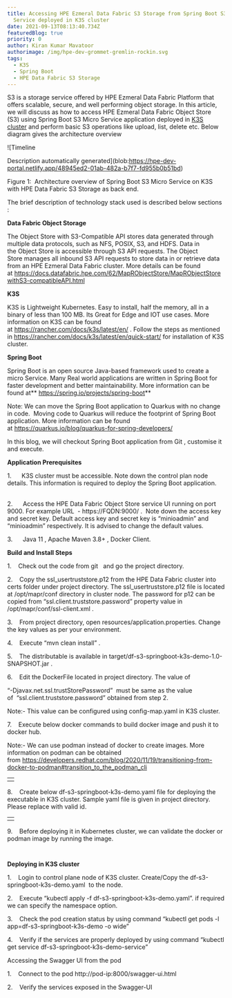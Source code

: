 ```yaml
---
title: Accessing HPE Ezmeral Data Fabric S3 Storage from Spring Boot S3 Micro
  Service deployed in K3S cluster
date: 2021-09-13T08:13:40.734Z
featuredBlog: true
priority: 0
author: Kiran Kumar Mavatoor
authorimage: /img/hpe-dev-grommet-gremlin-rockin.svg
tags:
  - K3S
  - Spring Boot
  - HPE Data Fabric S3 Storage
---
```

S3 is a storage service offered by HPE Ezmeral Data Fabric Platform that offers scalable, secure, and well performing object storage. In this article, we will discuss as how to access HPE Ezmeral Data Fabric Object Store (S3) using Spring Boot S3 Micro Service application deployed in [K3S cluster](https://k3s.io/) and perform basic S3 operations like upload, list, delete etc. Below diagram gives the architecture overview 

![Timeline

Description automatically generated](blob:https://hpe-dev-portal.netlify.app/48945ed2-01ab-482a-b7f7-fd955b0b51bd)

Figure 1:  Architecture overview of Spring Boot S3 Micro Service on K3S with HPE Data Fabric S3 Storage as back end.

The brief description of technology stack used is described below sections :

**Data Fabric Object Storage**

The Object Store with S3-Compatible API stores data generated through multiple data protocols, such as NFS, POSIX, S3, and HDFS. Data in the Object Store is accessible through S3 API requests. The Object Store manages all inbound S3 API requests to store data in or retrieve data from an HPE Ezmeral Data Fabric cluster. More details can be found at <https://docs.datafabric.hpe.com/62/MapRObjectStore/MapRObjectStorewithS3-compatibleAPI.html>

**K3S**

K3S is Lightweight Kubernetes. Easy to install, half the memory, all in a binary of less than 100 MB. Its Great for Edge and IOT use cases. More information on K3S can be found at <https://rancher.com/docs/k3s/latest/en/> . Follow the steps as mentioned in <https://rancher.com/docs/k3s/latest/en/quick-start/> for installation of K3S cluster. 

**Spring Boot**

Spring Boot is an open source Java-based framework used to create a micro Service. Many Real world applications are written in Spring Boot for faster development and better maintainability. More information can be found at** <https://spring.io/projects/spring-boot>**

Note: We can move the Spring Boot application to Quarkus with no change in code.  Moving code to Quarkus will reduce the footprint of Spring Boot application. More information can be found at <https://quarkus.io/blog/quarkus-for-spring-developers/>

In this blog, we will checkout Spring Boot application from Git , customise it and execute. 

**Application Prerequisites**

<!--\\\\[if !supportLists]-->1.      <!--\\\\[endif]-->K3S cluster must be accessible. Note down the control plan node details. This information is required to deploy the Spring Boot application.

<!--\\\\[if !supportLists]-->      <!--\\\\[endif]-->

2.      Access the HPE Data Fabric Object Store service UI running on port 9000. For example URL  - https://FQDN:9000/ .  Note down the access key and secret key. Default access key and secret key is “minioadmin” and “minioadmin” respectively. It is advised to change the default values.

<!--\\\\[if !supportLists]-->3.      <!--\\\\[endif]-->Java 11 , Apache Maven 3.8+ , Docker Client.

**Build and Install Steps**

<!--\\\\[if !supportLists]-->1.    <!--\\\\[endif]-->Check out the code from git <https://github.hpe.com/kiran-mavatoor/df-s3-springboot-k3s-demo>  and go the project directory.

<!--\\\\[if !supportLists]-->

2.    <!--\\\\[endif]-->Copy the ssl_usertruststore.p12 from the HPE Data Fabric cluster into certs folder under project directory. The ssl_usertruststore.p12 file is located at /opt/mapr/conf directory in cluster node. The password for p12 can be copied from “ssl.client.truststore.password” property value in /opt/mapr/conf/ssl-client.xml .

<!--\\\\[if !supportLists]-->

3.    <!--\\\\[endif]-->From project directory, open resources/application.properties. Change the key values as per your environment. 

<!--\\\\[if !supportLists]-->

4.    <!--\\\\[endif]-->Execute “mvn clean install” .

<!--\\\\[if !supportLists]-->

5.    <!--\\\\[endif]-->The distributable is available in target/df-s3-springboot-k3s-demo-1.0-SNAPSHOT.jar .

<!--\\\\[if !supportLists]-->6.    <!--\\\\[endif]-->Edit the DockerFile located in project directory. The value of 

“-Djavax.net.ssl.trustStorePassword”  must be same as the value of  “ssl.client.truststore.password” obtained from step 2. 

Note:- This value can be configured using config-map.yaml in K3S cluster.

<!--\\\\[if !supportLists]-->7.    <!--\\\\[endif]-->Execute below docker commands to build docker image and push it to docker hub. 

Note:- We can use podman instead of docker to create images. More information on podman can be obtained from <https://developers.redhat.com/blog/2020/11/19/transitioning-from-docker-to-podman#transition_to_the_podman_cli>

|     |
| --- |
|     |

<!--\\\\[if !supportLists]-->8.    <!--\\\\[endif]-->Create below df-s3-springboot-k3s-demo.yaml file for deploying the executable in K3S cluster. Sample yaml file is given in project directory. Please replace <dockerhub userid> with valid id.

|     |
| --- |
|     |

<!--\\\\[if !supportLists]-->9.    <!--\\\\[endif]-->Before deploying it in Kubernetes cluster, we can validate the docker or podman image by running the image. 

```

```

```

```

**Deploying in K3S cluster**

<!--\\\\[if !supportLists]-->1.    <!--\\\\[endif]-->Login to control plane node of K3S cluster. Create/Copy the df-s3-springboot-k3s-demo.yaml  to the node.

<!--\\\\[if !supportLists]-->

2.    <!--\\\\[endif]-->Execute “kubectl apply -f df-s3-springboot-k3s-demo.yaml”. if required we can specify the namespace option.

<!--\\\\[if !supportLists]-->

3.    <!--\\\\[endif]-->Check the pod creation status by using command “kubectl get pods -l app=df-s3-springboot-k3s-demo -o wide”

<!--\\\\[if !supportLists]-->

4.    <!--\\\\[endif]-->Verify if the services are properly deployed by using command “kubectl get service df-s3-springboot-k3s-demo-service”

Accessing the Swagger UI from the pod

<!--\\\\[if !supportLists]-->1.    <!--\\\\[endif]-->Connect to the pod http://pod-ip:8000/swagger-ui.html

<!--\\\\[if !supportLists]-->

2.    <!--\\\\[endif]-->Verify the services exposed in the Swagger-UI